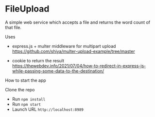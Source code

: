 # FileUpload

A simple web service which accepts a file and returns the word count of that file.

Uses 
  - express.js + multer middleware for multipart upload <br>
  https://github.com/shiya/multer-upload-example/tree/master

  - cookie to return the result <br>
  https://thewebdev.info/2021/07/04/how-to-redirect-in-express-js-while-passing-some-data-to-the-destination/

How to start the app <br>

Clone the repo <br>

 - Run `npm install`
 - Run `npm start`
 - Launch URL `http://localhost:8989`
